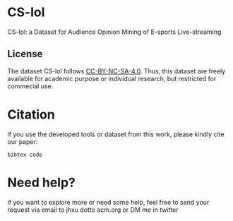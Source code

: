# CS-lol
CS-lol: a Dataset for Audience Opinion Mining of E-sports Live-streaming

## License

The dataset CS-lol follows [CC-BY-NC-SA-4.0](LICENSE). Thus, this dataset are freely available for academic purpose or individual research, but restricted for commecial use.

# Citation

if you use the developed tools or dataset from this work, please kindly cite our paper:

```
bibtex code
```

# Need help?

if you want to explore more or need some help, feel free to send your request via email to jhxu dotto acm.org or DM me in twitter
